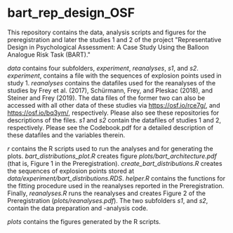 # bart_rep_design_OSF

This repository contains the data, analysis scripts and figures for the preregistration and later the studies 1 and 2 of the project "Representative Design in Psychological Assessment: A Case Study Using the Balloon Analogue Risk Task (BART)."

*data* contains four subfolders, *experiment*, *reanalyses*, *s1*, and *s2*. *experiment*, contains a file with the sequences of explosion points used in study 1. *reanalyses* contains the datafiles used for the reanalyses of the studies by Frey et al. (2017), Schürmann, Frey, and Pleskac (2018), and Steiner and Frey (2019). The data files of the former two can also be accessed with all other data of these studies via https://osf.io/rce7g/, and https://osf.io/bq3ym/, respectively. Please also see these repositories for descriptions of the files. *s1* and *s2* contain the datafiles of studies 1 and 2, respectively. Please see the Codebook.pdf for a detailed description of these datafiles and the variables therein.

*r* contains the R scripts used to run the analyses and for generating the plots. *bart_distributions_plot.R* creates figure *plots/bart_architecture.pdf* (that is, Figure 1 in the Preregistration). *create_bart_distributions.R* creates the sequences of explosion points stored at *data/experiment/bart_distributions.RDS*. *helper.R* contains the functions for the fitting procedure used in the reanalyses reported in the Preregistration. Finally, *reanalyses.R* runs the reanalyses and creates Figure 2 of the Preregistration (*plots/reanalyses.pdf*). The two subfolders *s1*, and *s2*, contain the data preparation and -analysis code.

*plots* contains the figures generated by the R scripts.
